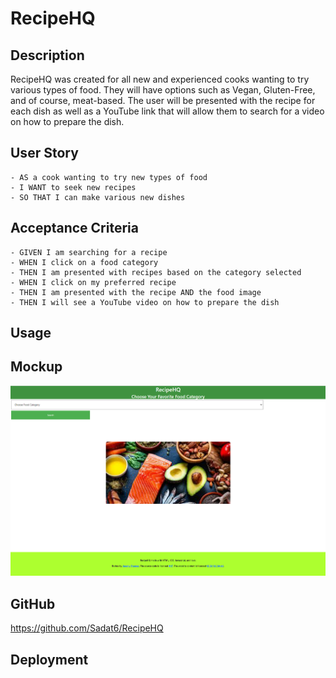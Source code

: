 # RecipeHQ

## Description
RecipeHQ was created for all new and experienced cooks wanting to try various types of food. They will have options such as Vegan, Gluten-Free, and of course, meat-based. The user will be presented with the recipe for each dish as well as a YouTube link that will allow them to search for a video on how to prepare the dish. 

## User Story
```
- AS a cook wanting to try new types of food
- I WANT to seek new recipes
- SO THAT I can make various new dishes
```
## Acceptance Criteria
```
- GIVEN I am searching for a recipe
- WHEN I click on a food category
- THEN I am presented with recipes based on the category selected
- WHEN I click on my preferred recipe
- THEN I am presented with the recipe AND the food image
- THEN I will see a YouTube video on how to prepare the dish
```
## Usage

## Mockup
![](./Assets/Images/mockupv2.png)

## GitHub
https://github.com/Sadat6/RecipeHQ

## Deployment